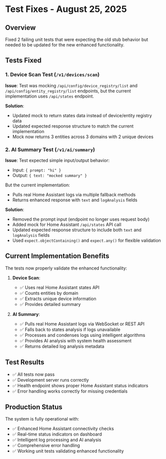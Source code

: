 # Test Fixes - August 25, 2025

## Overview
Fixed 2 failing unit tests that were expecting the old stub behavior but needed to be updated for the new enhanced functionality.

## Tests Fixed

### 1. Device Scan Test (`/v1/devices/scan`)
**Issue**: Test was mocking `/api/config/device_registry/list` and `/api/config/entity_registry/list` endpoints, but the current implementation uses `/api/states` endpoint.

**Solution**:
- Updated mock to return states data instead of device/entity registry data
- Updated expected response structure to match the current implementation
- Mock now returns 3 entities across 3 domains with 2 unique devices

### 2. AI Summary Test (`/v1/ai/summary`)
**Issue**: Test expected simple input/output behavior:
- Input: `{ prompt: "hi" }`
- Output: `{ text: "mocked summary" }`

But the current implementation:
- Pulls real Home Assistant logs via multiple fallback methods
- Returns enhanced response with `text` and `logAnalysis` fields

**Solution**:
- Removed the prompt input (endpoint no longer uses request body)
- Added mock for Home Assistant `/api/states` API call
- Updated expected response structure to include both `text` and `logAnalysis` fields
- Used `expect.objectContaining()` and `expect.any()` for flexible validation

## Current Implementation Benefits

The tests now properly validate the enhanced functionality:

1. **Device Scan**:
   - ✅ Uses real Home Assistant states API
   - ✅ Counts entities by domain
   - ✅ Extracts unique device information
   - ✅ Provides detailed summary

2. **AI Summary**:
   - ✅ Pulls real Home Assistant logs via WebSocket or REST API
   - ✅ Falls back to states analysis if logs unavailable
   - ✅ Processes and condenses logs using intelligent algorithms
   - ✅ Provides AI analysis with system health assessment
   - ✅ Returns detailed log analysis metadata

## Test Results
- ✅ All tests now pass
- ✅ Development server runs correctly
- ✅ Health endpoint shows proper Home Assistant status indicators
- ✅ Error handling works correctly for missing credentials

## Production Status
The system is fully operational with:
- ✅ Enhanced Home Assistant connectivity checks
- ✅ Real-time status indicators on dashboard
- ✅ Intelligent log processing and AI analysis
- ✅ Comprehensive error handling
- ✅ Working unit tests validating enhanced functionality
